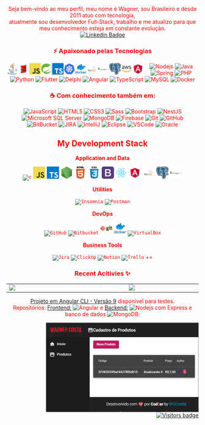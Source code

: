 <div align="center" style="color: red;">

  
Seja bem-vindo ao meu perfil, meu nome é Wagner, sou Brasileiro e desde 2011 atuo com tecnologia, 
<br/>  atualmente sou desenvolvedor Full-Stack, trabalho e me atualizo para que meu conhecimento esteja em constante evolução.
<br/>  [![Linkedin Badge](https://img.shields.io/badge/-LinkedIn-blue?style=for-the-badge&logo=Linkedin&logoColor=white)](https://www.linkedin.com/in/wagnercostta/)

### ⚡ Apaixonado pelas Tecnologias

<img align="left" alt="Java" width="30px" src="https://raw.githubusercontent.com/github/explore/80688e429a7d4ef2fca1e82350fe8e3517d3494d/topics/java/java.png" />
<img align="left" alt="Scala" width="30px" src="https://raw.githubusercontent.com/github/explore/80688e429a7d4ef2fca1e82350fe8e3517d3494d/topics/scala/scala.png" />
<img align="left" alt="JavaScript" width="30px" src="https://raw.githubusercontent.com/github/explore/80688e429a7d4ef2fca1e82350fe8e3517d3494d/topics/javascript/javascript.png" />
<img align="left" alt="Spring Boot" width="30px" src="https://raw.githubusercontent.com/github/explore/80688e429a7d4ef2fca1e82350fe8e3517d3494d/topics/spring-boot/spring-boot.png" />
<img align="left" alt="Typescript" width="30px" src="https://raw.githubusercontent.com/github/explore/80688e429a7d4ef2fca1e82350fe8e3517d3494d/topics/typescript/typescript.png" />
<img align="left" alt="Kubernetes" width="30px" src="https://raw.githubusercontent.com/github/explore/80688e429a7d4ef2fca1e82350fe8e3517d3494d/topics/kubernetes/kubernetes.png" />
<img align="left" alt="Docker" width="30px" src="https://raw.githubusercontent.com/github/explore/80688e429a7d4ef2fca1e82350fe8e3517d3494d/topics/docker/docker.png" />
<img align="left" alt="Mysql" width="30px" src="https://raw.githubusercontent.com/github/explore/80688e429a7d4ef2fca1e82350fe8e3517d3494d/topics/mysql/mysql.png" />
<img align="left" alt="MongoDB" width="30px" src="https://raw.githubusercontent.com/github/explore/80688e429a7d4ef2fca1e82350fe8e3517d3494d/topics/mongodb/mongodb.png" />
<img align="left" alt="Postgresql" width="30px" src="https://raw.githubusercontent.com/github/explore/80688e429a7d4ef2fca1e82350fe8e3517d3494d/topics/postgresql/postgresql.png" />
<img align="left" alt="AWS" width="30px" src="https://raw.githubusercontent.com/github/explore/fbceb94436312b6dacde68d122a5b9c7d11f9524/topics/aws/aws.png" />
<img align="left" alt="Angular" width="30px" src="https://raw.githubusercontent.com/github/explore/80688e429a7d4ef2fca1e82350fe8e3517d3494d/topics/angular/angular.png" />


![Nodejs](https://img.shields.io/badge/-Nodejs-339933?style=for-the-badge&logo=Node.js&logoColor=white)
![Java](https://img.shields.io/badge/-Java-007396?style=for-the-badge&logo=java) 
![Spring](https://img.shields.io/badge/-Spring-6DB33F?style=for-the-badge&logo=spring&logoColor=white) 
![PHP](https://img.shields.io/badge/-PHP-0089D6?style=for-the-badge&logo=php&logoColor=white) 
![Python](https://img.shields.io/badge/-Python-41BF47?style=for-the-badge&logo=python&logoColor=white) 
![Flutter](https://img.shields.io/badge/-Flutter-4285F4?style=for-the-badge&logo=flutter&logoColor=white) 
![Delphi](https://img.shields.io/badge/-Delphi-E0234E?style=for-the-badge&logo=embarcadero&logoColor=white)
![Angular](https://img.shields.io/badge/-Angular-DD0031?style=for-the-badge&logo=angular)
![TypeScript](https://img.shields.io/badge/-TypeScript-007ACC?style=for-the-badge&logo=typescript)
![MySQL](https://img.shields.io/badge/-MySQL-4479A1?style=for-the-badge&logo=mysql&logoColor=white)
![Docker](https://img.shields.io/badge/-Docker-2496ED?style=for-the-badge&logo=docker&logoColor=white)

### :coffee: Com conhecimento também em:

![JavaScript](https://img.shields.io/badge/-JavaScript-black?style=flat-square&logo=javascript)
![HTML5](https://img.shields.io/badge/-HTML5-E34F26?style=flat-square&logo=html5&logoColor=white)
![CSS3](https://img.shields.io/badge/-CSS3-1572B6?style=flat-square&logo=css3)
![Sass](https://img.shields.io/badge/-Sass-CC6699?style=flat-square&logo=sass&logoColor=white)
![Bootstrap](https://img.shields.io/badge/-Bootstrap-563D7C?style=flat-square&logo=bootstrap)
![NestJS](https://img.shields.io/badge/-NestJS-E0234E?style=flat-square&logo=nestjs&logoColor=white)
![Microsoft SQL Server](https://img.shields.io/badge/-SQL%20Server-CC2927?style=flat-square&logo=microsoft-sql-server&logoColor=white)
![MongoDB](https://img.shields.io/badge/-MongoDB-black?style=flat-square&logo=mongodb)
![Firebase](https://img.shields.io/badge/Firebase-FFCA28?style=flat-square&logo=firebase&logoColor=white)
![Git](https://img.shields.io/badge/-Git-black?style=flat-square&logo=git)
![GitHub](https://img.shields.io/badge/-GitHub-181717?style=flat-square&logo=github)
![BitBucket](https://img.shields.io/badge/-BitBucket-darkblue?style=flat-square&logo=bitbucket)
![JIRA](https://img.shields.io/badge/-JIRA-0052CC?style=flat-square&logo=jira)
![IntelliJ](https://img.shields.io/badge/-IntelliJ%20IDEA-black?style=flat-square&logo=intellij-idea&logoColor=white)
![Eclipse](https://img.shields.io/badge/-Eclipse-2C2255?style=flat-square&logo=eclipse&logoColor=white)
![VSCode](https://img.shields.io/badge/-VSCode-007ACC?style=flat-square&logo=visual-studio-code&logoColor=white)
![Oracle](https://img.shields.io/badge/Oracle-F80000?style=flat-square&logo=oracle&logoColor=white)


## My Development Stack

**Application and Data**

<code><img height="32" src="https://cdn.iconscout.com/icon/free/png-512/c-programming-569564.png" alt="c"/></code>
<code><img height="32" src="https://raw.githubusercontent.com/github/explore/80688e429a7d4ef2fca1e82350fe8e3517d3494d/topics/javascript/javascript.png" alt="Javascript"/></code>
<code><img height="32" src="https://raw.githubusercontent.com/github/explore/80688e429a7d4ef2fca1e82350fe8e3517d3494d/topics/typescript/typescript.png" alt="Typescript"/></code>
<code><img height="32" src="https://raw.githubusercontent.com/github/explore/80688e429a7d4ef2fca1e82350fe8e3517d3494d/topics/nodejs/nodejs.png" alt="Nodejs"/></code>
<code><img height="32" src="https://raw.githubusercontent.com/github/explore/80688e429a7d4ef2fca1e82350fe8e3517d3494d/topics/html/html.png" alt="HTML5"/></code>
<code><img height="32" src="https://raw.githubusercontent.com/github/explore/80688e429a7d4ef2fca1e82350fe8e3517d3494d/topics/css/css.png" alt="CSS"/></code>
<code><img height="32" src="https://raw.githubusercontent.com/github/explore/80688e429a7d4ef2fca1e82350fe8e3517d3494d/topics/bootstrap/bootstrap.png" alt="Bootstrap"/></code>
<code><img height="32" src="https://raw.githubusercontent.com/github/explore/80688e429a7d4ef2fca1e82350fe8e3517d3494d/topics/react/react.png" alt="React"/></code>
<code><img height="32" src="https://raw.githubusercontent.com/github/explore/80688e429a7d4ef2fca1e82350fe8e3517d3494d/topics/angular/angular.png" alt="Angular"/></code>
<code><img height="32" src="https://raw.githubusercontent.com/github/explore/80688e429a7d4ef2fca1e82350fe8e3517d3494d/topics/mysql/mysql.png" alt="MySQL"/></code>
<code><img height="32" src="https://raw.githubusercontent.com/github/explore/80688e429a7d4ef2fca1e82350fe8e3517d3494d/topics/postgresql/postgresql.png" alt="PostegreSQL"/></code>
<code><img height="32" src="https://raw.githubusercontent.com/github/explore/80688e429a7d4ef2fca1e82350fe8e3517d3494d/topics/mongodb/mongodb.png" alt="MongoDB"/></code>

**Utilities**

<code><img height="32" src="https://dashboard.snapcraft.io/site_media/appmedia/2018/04/twitter-card-icon.png" alt="Insomnia"/></code>
<code><img height="32" src="https://user-images.githubusercontent.com/2676579/34940598-17cc20f0-f9be-11e7-8c6d-f0190d502d64.png" alt="Postman"/></code>

**DevOps**

<code><img height="32" src="https://cdn3.iconfinder.com/data/icons/inficons/512/github.png" alt="GitHub"/></code>
<code><img height="32" src="https://cdn4.iconfinder.com/data/icons/logos-and-brands/512/44_Bitbucket_logo_logos-512.png" alt="Bitbucket"/></code>
<code><img height="32" src="https://raw.githubusercontent.com/github/explore/80688e429a7d4ef2fca1e82350fe8e3517d3494d/topics/git/git.png" alt="Git"/></code>
<code><img height="32" src="https://raw.githubusercontent.com/github/explore/80688e429a7d4ef2fca1e82350fe8e3517d3494d/topics/docker/docker.png" alt="Docker"/></code>
<code><img height="32" src="https://img.utdstc.com/icon/c2f/773/c2f7733df6524599afea694769062bc12d389fb4178f8be7b644c5e802fbbc17:200" alt="VirtualBox"/></code>

**Business Tools**

<code><img height="32" src="https://cdn.worldvectorlogo.com/logos/jira-1.svg" alt="Jira"/></code>
<code><img height="32" src="https://232924.apps.zdusercontent.com/232924/assets/1579259063-9eaa196f4d4eeff0ff0c915b800a9730/logo.png" alt="ClickUp"/></code>
<code><img height="32" src="https://cdn.iconscout.com/icon/free/png-512/notion-1693557-1442598.png" alt="Notion"/></code>
<code><img height="32" src="https://cdn.iconscout.com/icon/free/png-512/trello-6-569395.png" alt="Trello"/></code> ++
### Recent Acitivies ✨
<center>
  <table>
    <tr>
        <td><img width="300px" align="left" src="https://github-readme-stats.vercel.app/api?username=wgcostta&theme=dracula"/></td>
        <td><img width="300px" align="left" src="https://github-readme-stats.vercel.app/api/top-langs/?username=wgcostta&layout=compact&theme=dracula" /></td>
       <!-- <td><img width="396px" align="left" src="https://github-readme-stats.vercel.app/api/wakatime?username=wgcostta&theme=dracula&layout=compact"/></td>-->
    </tr>   
  </table>
</center>  


[Projeto em Angular CLI - Versão 9](https://angular-9-crud-front-and-back-end-cod3er.vercel.app) disponível para testes.
<br/>  Repositórios: [Frontend:](https://github.com/wgcostta/angular-9-CRUD-frontAndBackEnd-Cod3er) 
![Angular](https://img.shields.io/badge/-Angular-DD0031?style=flat-square&logo=angular)
e [Backend:](https://github.com/wgcostta/node-express-backend-mongoDB-online) 
![Nodejs](https://img.shields.io/badge/-Nodejs-339933?style=flat-square&logo=Node.js&logoColor=white)
com Express e banco de dados ![MongoDB](https://img.shields.io/badge/-MongoDB-black?style=flat-square&logo=mongodb):

  <a href="https://angular-9-crud-front-and-back-end-cod3er.vercel.app/">
    <img align="right" width="400" src="https://github.com/wgcostta/wgcostta/blob/master/ProjetoOnLine.png">
  </a>
  
</div>




<p align="right">
  <a href="https://badges.pufler.dev">
      <img src="https://badges.pufler.dev/visits/Mitsu325/Mitsu325" alt="Visitors badge" />
   </a>
</p>
